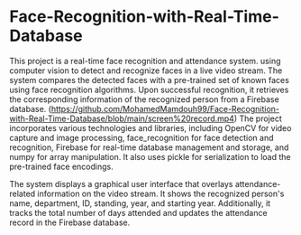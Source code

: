 # Face-Recognition-with-Real-Time-Database
This project is a real-time face recognition and attendance system. using computer vision to detect and recognize faces in a live video stream. The system compares the detected faces with a pre-trained set of known faces using face recognition algorithms. Upon successful recognition, it retrieves the corresponding information of the recognized person from a Firebase database.
(https://github.com/MohamedMamdouh99/Face-Recognition-with-Real-Time-Database/blob/main/screen%20record.mp4)
The project incorporates various technologies and libraries, including OpenCV for video capture and image processing, face_recognition for face detection and recognition, Firebase for real-time database management and storage, and numpy for array manipulation. It also uses pickle for serialization to load the pre-trained face encodings.

The system displays a graphical user interface that overlays attendance-related information on the video stream. It shows the recognized person's name, department, ID, standing, year, and starting year. Additionally, it tracks the total number of days attended and updates the attendance record in the Firebase database.
